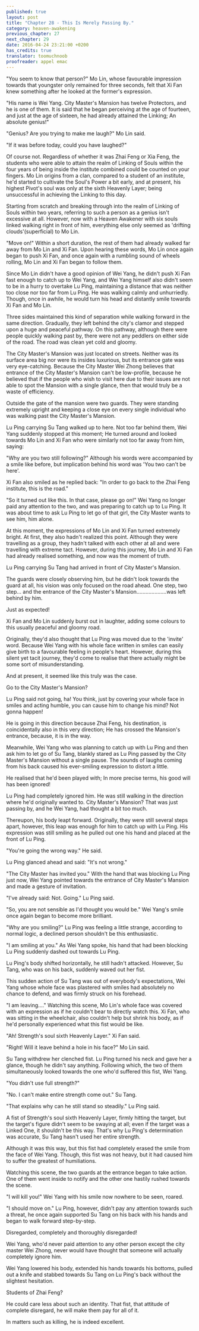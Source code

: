 ```yaml
---
published: true
layout: post
title: "Chapter 28 - This Is Merely Passing By."
category: heaven-awakening
previous_chapter: 27
next_chapter: 29
date: 2016-04-24 23:21:00 +0200
has_credits: true
translator: toomuchnoob
proofreader: appel emac
---
```

"You seem to know that person?" Mo Lin, whose favourable impression towards that youngster only remained for three seconds, felt that Xi Fan knew something after he looked at the former's expression.

"His name is Wei Yang. City Master's Mansion has twelve Protectors, and he is one of them. It is said that he began perceiving at the age of fourteen, and just at the age of sixteen, he had already attained the Linking; An absolute genius!"
<!--more-->

"Genius? Are you trying to make me laugh?" Mo Lin said.

"If it was before today, could you have laughed?"

Of course not. Regardless of whether it was Zhai Feng or Xia Feng, the students who were able to attain the realm of Linking of Souls within the four years of being inside the institute combined could be counted on your fingers. Mo Lin origins from a clan, compared to a student of an institute, he'd started to cultivate the Soul's Power a bit early, and at present, his highest Pivot's soul was only at the sixth Heavenly Layer; being unsuccessful in achieving the Linking to this day.

Starting from scratch and breaking through into the realm of Linking of Souls within two years, referring to such a person as a genius isn't excessive at all. However, now with a Heaven Awakener with six souls linked walking right in front of him, everything else only seemed as 'drifting clouds'(superficial) to Mo Lin.

"Move on!" Within a short duration, the rest of them had already walked far away from Mo Lin and Xi Fan. Upon hearing these words, Mo Lin once again began to push Xi Fan, and once again with a rumbling sound of wheels rolling, Mo Lin and Xi Fan began to follow them.

Since Mo Lin didn't have a good opinion of Wei Yang, he didn't push Xi Fan fast enough to catch up to Wei Yang, and Wei Yang himself also didn't seem to be in a hurry to overtake Lu Ping, maintaining a distance that was neither too close nor too far from Lu Ping. He was walking calmly and unhurriedly. Though, once in awhile, he would turn his head and distantly smile towards Xi Fan and Mo Lin.

Three sides maintained this kind of separation while walking forward in the same direction. Gradually, they left behind the city's clamor and stepped upon a huge and peaceful pathway. On this pathway, although there were people quickly walking past by, there were not any peddlers on either side of the road. The road was clean yet cold and gloomy.

The City Master's Mansion was just located on streets. Neither was its surface area big nor were its insides luxurious, but its entrance gate was very eye-catching. Because the City Master Wei Zhong believes that entrance of the City Master's Mansion can't be low-profile, because he believed that if the people who wish to visit here due to their issues are not able to spot the Mansion with a single glance, then that would truly be a waste of efficiency.

Outside the gate of the mansion were two guards. They were standing extremely upright and keeping a close eye on every single individual who was walking past the City Master's Mansion.

Lu Ping carrying Su Tang walked up to here. Not too far behind them, Wei Yang suddenly stopped at this moment; He turned around and looked towards Mo Lin and Xi Fan who were similarly not too far away from him, saying:

"Why are you two still following?" Although his words were accompanied by a smile like before, but implication behind his word was 'You two can't be here'.

Xi Fan also smiled as he replied back: "In order to go back to the Zhai Feng institute, this is the road."

"So it turned out like this. In that case, please go on!" Wei Yang no longer paid any attention to the two, and was preparing to catch up to Lu Ping. It was about time to ask Lu Ping to let go of that girl, the City Master wants to see him, him alone.

At this moment, the expressions of Mo Lin and Xi Fan turned extremely bright. At first, they also hadn't realized this point. Although they were travelling as a group, they hadn't talked with each other at all and were travelling with extreme tact. However, during this journey, Mo Lin and Xi Fan had already realised something, and now was the moment of truth.

Lu Ping carrying Su Tang had arrived in front of City Master's Mansion.

The guards were closely observing him, but he didn't look towards the guard at all, his vision was only focused on the road ahead. One step, two step... and the entrance of the City Master's Mansion....................was left behind by him.

Just as expected!

Xi Fan and Mo Lin suddenly burst out in laughter, adding some colours to this usually peaceful and gloomy road.

Originally, they'd also thought that Lu Ping was moved due to the 'invite' word. Because Wei Yang with his whole face written in smiles can easily give birth to a favourable feeling in people's heart. However, during this silent yet tacit journey, they'd come to realise that there actually might be some sort of misunderstanding.

And at present, it seemed like this truly was the case.

Go to the City Master's Mansion?

Lu Ping said not going, ha! You think, just by covering your whole face in smiles and acting humble, you can cause him to change his mind? Not gonna happen!

He is going in this direction because Zhai Feng, his destination, is coincidentally also in this very direction; He has crossed the Mansion's entrance, because, it is in the way.

Meanwhile, Wei Yang who was planning to catch up with Lu Ping and then ask him to let go of Su Tang, blankly stared as Lu Ping passed by the City Master's Mansion without a single pause. The sounds of laughs coming from his back caused his ever-smiling expression to distort a little.

He realised that he'd been played with; In more precise terms, his good will has been ignored!

Lu Ping had completely ignored him. He was still walking in the direction where he'd originally wanted to. City Master's Mansion? That was just passing by, and he Wei Yang, had thought a bit too much.

Thereupon, his body leapt forward. Originally, they were still several steps apart, however, this leap was enough for him to catch up with Lu Ping. His expression was still smiling as he pulled out one his hand and placed at the front of Lu Ping.

"You're going the wrong way." He said.

Lu Ping glanced ahead and said: "It's not wrong."

"The City Master has invited you." With the hand that was blocking Lu Ping just now, Wei Yang pointed towards the entrance of City Master's Mansion and made a gesture of invitation.

"I've already said: Not. Going." Lu Ping said.

"So, you are not sensible as I'd thought you would be." Wei Yang's smile once again began to become more brilliant.

"Why are you smiling?" Lu Ping was feeling a little strange, according to normal logic, a declined person shouldn't be this enthusiastic.

"I am smiling at you." As Wei Yang spoke, his hand that had been blocking Lu Ping suddenly dashed out towards Lu Ping.

Lu Ping's body shifted horizontally, he still hadn't attacked. However, Su Tang, who was on his back, suddenly waved out her fist.

This sudden action of Su Tang was out of everybody's expectations, Wei Yang whose whole face was plastered with smiles had absolutely no chance to defend, and was firmly struck on his forehead.

"I am leaving...." Watching this scene, Mo Lin's whole face was covered with an expression as if he couldn't bear to directly watch this. Xi Fan, who was sitting in the wheelchair, also couldn't help but shrink his body, as if he'd personally experienced what this fist would be like.

"Ah! Strength's soul sixth Heavenly Layer." Xi Fan said.

"Right! Will it leave behind a hole in his face?" Mo Lin said.

Su Tang withdrew her clenched fist. Lu Ping turned his neck and gave her a glance, though he didn't say anything. Following which, the two of them simultaneously looked towards the one who'd suffered this fist, Wei Yang.

"You didn't use full strength?"

"No. I can't make entire strength come out." Su Tang.

"That explains why can he still stand so steadily." Lu Ping said.

A fist of Strength's soul sixth Heavenly Layer, firmly hitting the target, but the target's figure didn't seem to be swaying at all; even if the target was a Linked One, it shouldn't be this way. That's why Lu Ping's determination was accurate, Su Tang hasn't used her entire strength.

Although it was this way, but this fist had completely erased the smile from the face of Wei Yang. Though, this fist was not heavy, but it had caused him to suffer the greatest of humiliations.

Watching this scene, the two guards at the entrance began to take action. One of them went inside to notify and the other one hastily rushed towards the scene.

"I will kill you!" Wei Yang with his smile now nowhere to be seen, roared.

"I should move on." Lu Ping, however, didn't pay any attention towards such a threat, he once again supported Su Tang on his back with his hands and began to walk forward step-by-step.

Disregarded, completely and thoroughly disregarded!

Wei Yang, who'd never paid attention to any other person except the city master Wei Zhong, never would have thought that someone will actually completely ignore him.

Wei Yang lowered his body, extended his hands towards his bottoms, pulled out a knife and stabbed towards Su Tang on Lu Ping's back without the slightest hesitation.

Students of Zhai Feng?

He could care less about such an identity. That fist, that attitude of complete disregard, he will make them pay for all of it.

In matters such as killing, he is indeed excellent.
